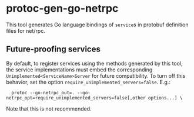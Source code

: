 # protoc-gen-go-netrpc

This tool generates Go language bindings of `service`s in protobuf definition
files for net/rpc.

## Future-proofing services

By default, to register services using the methods generated by this tool, the
service implementations must embed the corresponding
`Unimplemented<ServiceName>Server` for future compatibility.
To turn off this behavior, set the option `require_unimplemented_servers=false`.
E.g.:

```
  protoc --go-netrpc_out=. --go-netrpc_opt=require_unimplemented_servers=false[,other options...] \
```

Note that this is not recommended.
